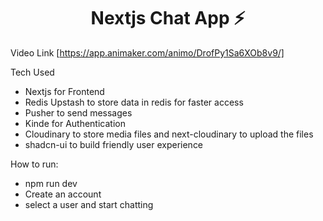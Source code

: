 <h1 align="center">Nextjs Chat App ⚡</h1>

Video Link [https://app.animaker.com/animo/DrofPy1Sa6XOb8v9/]

Tech Used
- Nextjs for Frontend
- Redis Upstash to store data in redis for faster access
- Pusher to send messages
- Kinde for Authentication
- Cloudinary to store media files and next-cloudinary to upload the files
- shadcn-ui to build friendly user experience

How to run:
- npm run dev
- Create an account
- select a user and start chatting
